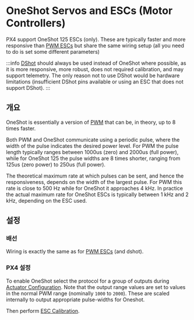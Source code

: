 # OneShot Servos and ESCs (Motor Controllers)

PX4 support OneShot 125 ESCs (only).
These are typically faster and more responsive than [PWM ESCs](../peripherals/pwm_escs_and_servo.md) but share the same wiring setup (all you need to do is set some different parameters)

:::info
[DShot](../peripherals/dshot.md) should always be used instead of OneShot where possible, as it is more responsive, more robust, does not required calibration, and may support telemetry.
The only reason not to use DShot would be hardware limitations (insufficient DShot pins available or using an ESC that does not support DShot).
:::

## 개요

OneShot is essentially a version of [PWM](../peripherals/pwm_escs_and_servo.md) that can be, in theory, up to 8 times faster.

Both PWM and OneShot communicate using a periodic pulse, where the width of the pulse indicates the desired power level.
For PWM the pulse length typically ranges between 1000us (zero) and 2000us (full power), while for OneShot 125 the pulse widths are 8 times shorter, ranging from 125us (zero power) to 250us (full power).

The theoretical maximum rate at which pulses can be sent, and hence the responsiveness, depends on the width of the largest pulse.
For PWM this rate is close to 500 Hz while for OneShot it approaches 4 kHz.
In practice the actual maximum rate for OneShot ESCs is typically between 1 kHz and 2 kHz, depending on the ESC used.

## 설정

### 배선

Wiring is exactly the same as for [PWM ESCs](../peripherals/pwm_escs_and_servo.md) (and dshot).

### PX4 설정

To enable OneShot select the protocol for a group of outputs during [Actuator Configuration](../config/actuators.md).
Note that the output range values are set to values in the normal PWM range (nominally `1000` to `2000`).
These are scaled internally to output appropriate pulse-widths for Oneshot.

Then perform [ESC Calibration](../advanced_config/esc_calibration.md).
